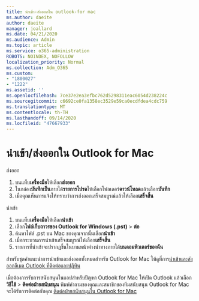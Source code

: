 ```yaml
---
title: นำเข้า-ส่งออกใน outlook-for mac
ms.author: daeite
author: daeite
manager: joallard
ms.date: 04/21/2020
ms.audience: Admin
ms.topic: article
ms.service: o365-administration
ROBOTS: NOINDEX, NOFOLLOW
localization_priority: Normal
ms.collection: Adm_O365
ms.custom:
- "1800027"
- "1222"
ms.assetid: ''
ms.openlocfilehash: 7ce37e2ea3efbc762d5298311eac6054d238224c
ms.sourcegitcommit: c6692ce0fa1358ec3529e59ca0ecdfdea4cdc759
ms.translationtype: MT
ms.contentlocale: th-TH
ms.lasthandoff: 09/14/2020
ms.locfileid: "47667933"
---
```

# <a name="importexport-in-outlook-for-mac"></a>นำเข้า/ส่งออกใน Outlook for Mac 

ส่งออก
1. บนแท็บ**เครื่องมือ**ให้เลือก**ส่งออก**
2. ในกล่อง**บันทึกเป็น**ภายใต้**รายการโปรด**ให้เลือกโฟลเดอร์**ดาวน์โหลด**แล้วเลือก**บันทึก**
3. เมื่อคุณเห็นการแจ้งให้ทราบว่าการส่งออกเสร็จสมบูรณ์แล้วให้เลือก**เสร็จสิ้น**

นำเข้า
1. บนแท็บ**เครื่องมือ**ให้เลือก**นำเข้า**
2. เลือก**ไฟล์เก็บถาวรของ Outlook for Windows (.pst)**  >  **ต่อ**
3. ค้นหาไฟล์ .pst บน Mac ของคุณจากนั้นเลือก**นำเข้า**
4. เมื่อกระบวนการนำเข้าเสร็จสมบูรณ์ให้เลือก**เสร็จสิ้น**
5. รายการที่นำเข้าจะปรากฏขึ้นในบานหน้าต่างนำทางภายใต้**บนคอมพิวเตอร์ของฉัน**

สำหรับชุดคำแนะนำการนำเข้าและส่งออกทั้งหมดสำหรับ Outlook for Mac ให้ดูที่การ[นำเข้าและส่งออกอีเมล Outlook ที่ติดต่อและปฏิทิน](https://support.office.com/article/92577192-3881-4502-b79d-c3bbada6c8ef#ID0EAACAAA=Mac) 

เมื่อต้องการรับการสนับสนุนในแอปสำหรับปัญหา Outlook for Mac ให้เปิด Outlook แล้วเลือก**วิธีใช้**  >  **ติดต่อฝ่ายสนับสนุน** พิมพ์คำถามของคุณและสมาชิกของทีมสนับสนุน Outlook for Mac จะได้รับการติดต่อกับคุณ [ติดต่อฝ่ายสนับสนุนใน Outlook for Mac](https://go.microsoft.com/fwlink/?linkid=2002400&clcid=0x409)